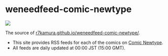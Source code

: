 # weneedfeed-comic-newtype

[![](https://github.com/r7kamura/weneedfeed-comic-newtype/workflows/publish/badge.svg)](https://github.com/r7kamura/weneedfeed-comic-newtype/actions?query=workflow%3Apublish)

The source of [r7kamura.github.io/weneedfeed-comic-newtype/](https://r7kamura.github.io/weneedfeed-comic-newtype/).

- This site provides RSS feeds for each of the comics on [Comic Newtype](https://comic.webnewtype.com/).
- All feeds are daily updated at 00:00 JST (15:00 GMT).
